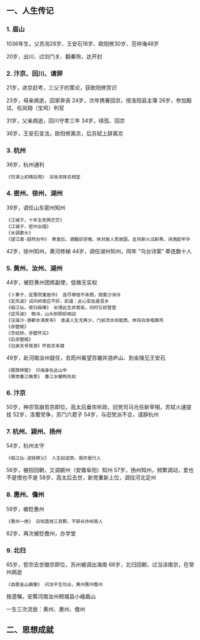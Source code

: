 
## 一、人生传记

### 1. 眉山

1036年生，父苏洵28岁、王安石16岁、欧阳修30岁、范仲淹48岁

20岁，出川、过剑门关、翻秦玲，达开封


### 2. 汴京、回川、请辞

21岁，进京赶考，三父子的策论，获欧阳修赏识

23岁，母亲病逝，回家奔丧
24岁，次年携眷回京，授洛阳县主簿
26岁，参加殿试、任凤翔（宝鸡）判官

31岁，父亲病逝，回川守孝三年
34岁，续弦、回京

36岁，王安石变法，欧阳修离京，后苏轼上辞离京

### 3. 杭州

36岁，杭州通判

	《饮湖上初晴后雨》 淡妆浓抹总相宜

### 4. 密州、徐州、湖州

39岁，调任山东密州知州

	《江城子，十年生死两茫茫》
	《江城子，密州出猎》
	《水调歌头》
	《望江南·超然台作》 寒食后，酒醒却咨嗟。休对故人思故国，且将新火试新茶。诗酒趁年华

42岁，徐州知州，黄河修梯
44岁，调任湖州知州，同年 “乌台诗案” 牵连数十人

### 5. 黄州、汝州、湖州

44岁，被贬黄州团练副使，低微无实权

	《卜算子，定惠院寓居作》 连尽寒枝不肯栖，寂寞沙洲冷
	《定风波》试问岭南应不好，却道：此心安处是吾乡
	《临江仙，夜归临嗥》 长恨此生非我有，何时忘却营营
	《定风波》 微冷，山头斜照却相迎
	《浣溪沙·游蕲水清泉寺》 谁道人生无再少，门前流水尚能西，休将白发唱黄鸡
	《赤壁赋》
	《念奴娇，赤壁怀古》
	《后赤壁赋》
	《记承天寺夜游》怀民亦未寝

49岁，赴河南汝州就任，去筠州看望苏辙并游庐山、到金陵见王安石

	《题西林壁》 只缘身在此山中
	《惠崇春江晚景》 春江水暖鸭先知

### 6. 汴京

50岁，神宗驾崩哲宗即位，高太后垂帘听政，旧党司马光任新宰相，苏轼火速提拔
52岁，洛蜀党争，苏门六君子
54岁，与旧党派不合，请辞杭州

### 7. 杭州、颍州、扬州

54岁，杭州太守

	《临江仙·送钱穆父》 人生如逆旅，我亦是行人

56岁，被招回朝，又调颍州（安徽阜阳）知州
57岁，扬州知州，频繁调动，爱也不是恨也不是
58岁，高太后去世，新党重新上位，调往河北定州

### 8. 惠州、儋州

59岁，被贬惠州

	《惠州一绝》 日啖荔枝三百颗，不辞长作岭南人

62岁，再次被贬儋州，办学堂

### 9. 北归

65岁，哲宗去世徽宗即位，苏州被调出海南
66岁，北归回朝，过当涂南京，在常州病逝

	《自题金山画像》 问汝平生功业，黄州惠州儋州

按遗嘱，安葬河南汝州颊城县小峨眉山

一生三次流放：黄州、惠州、儋州



## 二、思想成就

